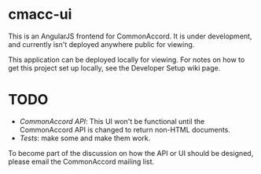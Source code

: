 # cmacc-ui

This is an AngularJS frontend for CommonAccord. It is under development, and currently isn't
deployed anywhere public for viewing.

This application can be deployed locally for viewing. For notes on how to get this project set up
locally, see the Developer Setup wiki page.

# TODO

- *CommonAccord API*: This UI won't be functional until the CommonAccord API is changed to return
   non-HTML documents.
- *Tests*: make some and make them work.


To become part of the discussion on how the API or UI should be designed, please email the
CommonAccord mailing list.